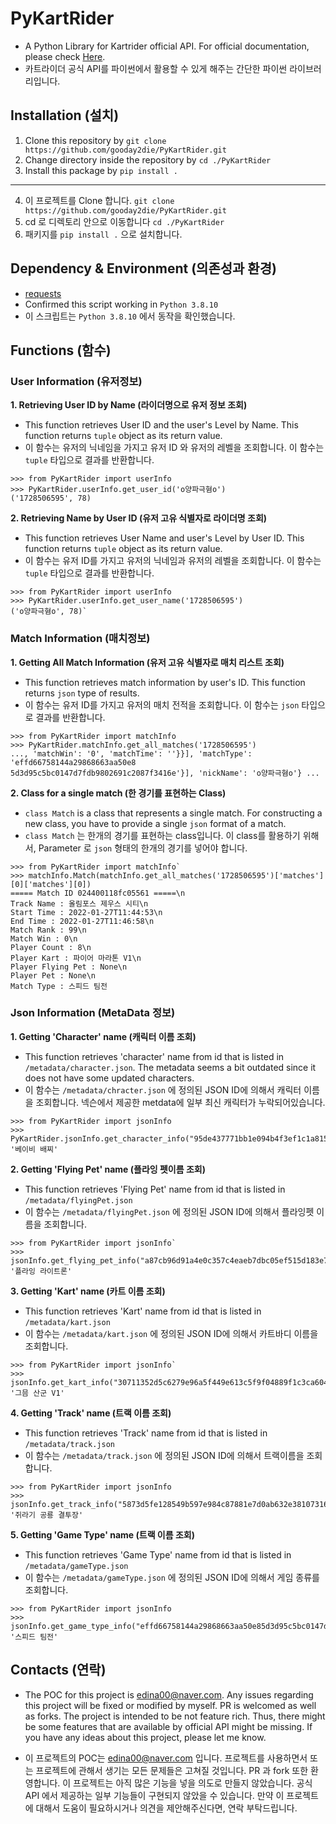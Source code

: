 
# PyKartRider
- A Python Library for Kartrider official API. For official documentation, please check [Here](https://developers.nexon.com/kart/apiList).
- 카트라이더 공식 API를 파이썬에서 활용할 수 있게 해주는 간단한 파이썬 라이브러리입니다.

## Installation (설치)
1. Clone this repository by `git clone https://github.com/gooday2die/PyKartRider.git`
2. Change directory inside the repository by `cd ./PyKartRider`
3. Install this package by `pip install .`
---
4. 이 프로젝트를 Clone 합니다. `git clone https://github.com/gooday2die/PyKartRider.git`
5. cd 로 디렉토리 안으로 이동합니다 `cd ./PyKartRider`
6. 패키지를 `pip install .` 으로 설치합니다. 

## Dependency & Environment (의존성과 환경)
- [requests](https://github.com/psf/requests)
- Confirmed this script working in `Python 3.8.10`
- 이 스크립트는 `Python 3.8.10` 에서 동작을 확인했습니다.

## Functions (함수)
### User Information (유저정보)
**1.  **Retrieving User ID by Name (라이더명으로 유저 정보 조회)****
- This function retrieves User ID and the user's Level  by Name. This function returns `tuple` object as its return value.
- 이 함수는 유저의 닉네임을 가지고 유저 ID 와 유저의 레벨을 조회합니다. 이 함수는 `tuple` 타입으로 결과를 반환합니다.
 ```
>>> from PyKartRider import userInfo
>>> PyKartRider.userInfo.get_user_id('o양파극혐o')  
('1728506595', 78)
   ```

**2.  **Retrieving Name by User ID (유저 고유 식별자로 라이더명 조회)****
- This function retrieves User Name and user's Level by User ID. This function returns `tuple` object as its return value.
- 이 함수는 유저 ID를 가지고 유저의 닉네임과 유저의 레벨을 조회합니다. 이 함수는 `tuple` 타입으로 결과를 반환합니다.
```
>>> from PyKartRider import userInfo
>>> PyKartRider.userInfo.get_user_name('1728506595')
('o양파극혐o', 78)`
```

### Match Information (매치정보)
**1. Getting All Match Information (유저 고유 식별자로 매치 리스트 조회)**
- This function retrieves match information by user's ID. This function returns `json` type of results.
- 이 함수는 유저 ID를 가지고 유저의 매치 전적을 조회합니다. 이 함수는 `json` 타입으로 결과를 반환합니다.
```
>>> from PyKartRider import matchInfo
>>> PyKartRider.matchInfo.get_all_matches('1728506595')
..., 'matchWin': '0', 'matchTime': ''}}], 'matchType': 'effd66758144a29868663aa50e8                                                                                                                                                             5d3d95c5bc0147d7fdb9802691c2087f3416e'}], 'nickName': 'o양파극혐o'} ...
```
**2. Class for a single match (한 경기를 표현하는 Class)**
- `class Match` is a class that represents a single match. For constructing a new class, you have to provide a single ` json ` format of a match.
- `class Match` 는 한개의 경기를 표현하는 class입니다. 이 class를 활용하기 위해서, Parameter 로 `json`  형태의 한개의 경기를 넣어야 합니다.
```
>>> from PyKartRider import matchInfo`
>>> matchInfo.Match(matchInfo.get_all_matches('1728506595')['matches'][0]['matches'][0])
===== Match ID 024400118fc05561 =====\n
Track Name : 올림포스 제우스 시티\n
Start Time : 2022-01-27T11:44:53\n
End Time : 2022-01-27T11:46:58\n
Match Rank : 99\n
Match Win : 0\n
Player Count : 8\n
Player Kart : 파이어 마라톤 V1\n
Player Flying Pet : None\n
Player Pet : None\n
Match Type : 스피드 팀전
```

### Json Information (MetaData 정보)
**1. Getting 'Character' name (캐릭터 이름 조회)**
- This function retrieves 'character' name from id that is listed in `/metadata/character.json`. The metadata seems a bit outdated since it does not have some updated characters. 
- 이 함수는 `/metadata/chracter.json` 에 정의된 JSON ID에 의해서 캐릭터 이름을 조회합니다. 넥슨에서 제공한 metdata에 일부 최신 캐릭터가 누락되어있습니다. 
```
>>> from PyKartRider import jsonInfo
>>> PyKartRider.jsonInfo.get_character_info("95de437771bb1e094b4f3ef1c1a81574093a01e8d3be037c5a9fe0834dfbffa0")
'베이비 배찌'
```

**2. Getting 'Flying Pet' name (플라잉 펫이름 조회)**
- This function retrieves 'Flying Pet' name from id that is listed in `/metadata/flyingPet.json`
- 이 함수는 `/metadata/flyingPet.json` 에 정의된 JSON ID에 의해서 플라잉펫 이름을 조회합니다.
```
>>> from PyKartRider import jsonInfo`
>>> jsonInfo.get_flying_pet_info("a87cb96d91a4e0c357c4eaeb7dbc05ef515d183e79a8aa0e674c36f917400a4b")
'플라잉 라이트론'
```

**3. Getting 'Kart' name (카트 이름 조회)**
- This function retrieves 'Kart' name from id that is listed in `/metadata/kart.json`
- 이 함수는 `/metadata/kart.json` 에 정의된 JSON ID에 의해서 카트바디 이름을 조회합니다.
```
>>> from PyKartRider import jsonInfo`
>>> jsonInfo.get_kart_info("30711352d5c6279e96a5f449e613c5f9f04889f1c3ca6049e600d2b867821af7")
'그믐 산군 V1'
```
**4. Getting 'Track' name (트랙 이름 조회)**
- This function retrieves 'Track' name from id that is listed in `/metadata/track.json`
- 이 함수는 `/metadata/track.json` 에 정의된 JSON ID에 의해서 트랙이름을 조회합니다.
```
>>> from PyKartRider import jsonInfo
>>> jsonInfo.get_track_info("5873d5fe128549b597e984c87881e7d0ab632e381073164fe513e902f48a3ccd")
'쥐라기 공룡 결투장'
```

**5. Getting 'Game Type' name (트랙 이름 조회)**
- This function retrieves 'Game Type' name from id that is listed in `/metadata/gameType.json`
- 이 함수는 `/metadata/gameType.json` 에 정의된 JSON ID에 의해서 게임 종류를 조회합니다.
```
>>> from PyKartRider import jsonInfo
>>> jsonInfo.get_game_type_info("effd66758144a29868663aa50e85d3d95c5bc0147d7fdb9802691c2087f3416e")
'스피드 팀전'
```

## Contacts (연락)
- The POC for this project is edina00@naver.com. Any issues regarding this project will be fixed or modified by myself. PR is welcomed as well as forks. The project is intended to be not feature rich. Thus, there might be some features that are available by official API might be missing. If you have any ideas about this project, please let me know. 

- 이 프로젝트의 POC는 edina00@naver.com 입니다. 프로젝트를 사용하면서 또는 프로젝트에 관해서 생기는 모든 문제들은 고쳐질 것입니다. PR 과 fork 또한 환영합니다. 이 프로젝트는 아직 많은 기능을 넣을 의도로 만들지 않았습니다. 공식 API 에서 제공하는 일부 기능들이 구현되지 않았을 수 있습니다. 만약 이 프로젝트에 대해서 도움이 필요하시거나 의견을 제안해주신다면, 연락 부탁드립니다. 

